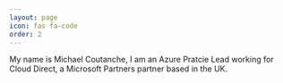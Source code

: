 ```yaml
---
layout: page
icon: fas fa-code
order: 2
---
```


My name is Michael Coutanche, I am an Azure Pratcie Lead working for Cloud Direct, a Microsoft Partners partner based in the UK. 